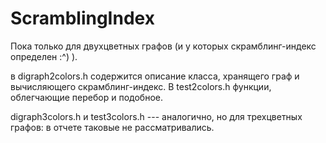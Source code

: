 # ScramblingIndex

Пока только для двухцветных графов (и у которых скрамблинг-индекс определен :^) ).

в digraph2colors.h содержится описание класса, хранящего граф и вычисляющего скрамблинг-индекс. В test2colors.h функции, облегчающие перебор и подобное.

digraph3colors.h и test3colors.h --- аналогично, но для трехцветных графов: в отчете таковые не рассматривались.

